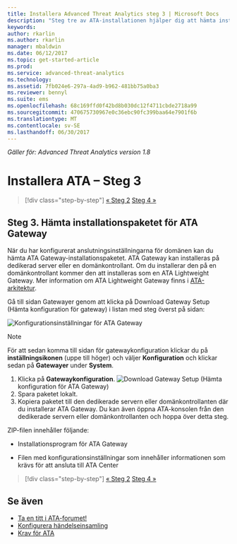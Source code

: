```yaml
---
title: Installera Advanced Threat Analytics steg 3 | Microsoft Docs
description: "Steg tre av ATA-installationen hjälper dig att hämta installationspaketet för ATA Gateway."
keywords: 
author: rkarlin
ms.author: rkarlin
manager: mbaldwin
ms.date: 06/12/2017
ms.topic: get-started-article
ms.prod: 
ms.service: advanced-threat-analytics
ms.technology: 
ms.assetid: 7fb024e6-297a-4ad9-b962-481bb75a0ba3
ms.reviewer: bennyl
ms.suite: ems
ms.openlocfilehash: 68c169ffd0f42bd8b030dc12f4711cbde2718a99
ms.sourcegitcommit: 470675730967e0c36ebc90fc399baa64e7901f6b
ms.translationtype: MT
ms.contentlocale: sv-SE
ms.lasthandoff: 06/30/2017
---
```

*Gäller för: Advanced Threat Analytics version 1.8*



# <a name="install-ata---step-3"></a>Installera ATA – Steg 3

>[!div class="step-by-step"]
[« Steg 2](install-ata-step2.md)
[Steg 4 »](install-ata-step4.md)

## <a name="step-3-download-the-ata-gateway-setup-package"></a>Steg 3. Hämta installationspaketet för ATA Gateway
När du har konfigurerat anslutningsinställningarna för domänen kan du hämta ATA Gateway-installationspaketet. ATA Gateway kan installeras på dedikerad server eller en domänkontrollant. Om du installerar den på en domänkontrollant kommer den att installeras som en ATA Lightweight Gateway. Mer information om ATA Lightweight Gateway finns i [ATA-arkitektur](ata-architecture.md). 

Gå till sidan Gatewayer genom att klicka på Download Gateway Setup (Hämta konfiguration för gateway) i listan med steg överst på sidan:

![Konfigurationsinställningar för ATA Gateway](media/ATA_1.7-welcome-download-gateway.PNG)

> [!NOTE] 
> För att sedan komma till sidan för gatewaykonfiguration klickar du på **inställningsikonen** (uppe till höger) och väljer **Konfiguration** och klickar sedan på **Gatewayer** under **System**.  

1.  Klicka på **Gatewaykonfiguration**.
  ![Download Gateway Setup](media/download-gateway-setup.png) (Hämta konfiguration för ATA Gateway)
2.  Spara paketet lokalt.
3.  Kopiera paketet till den dedikerade servern eller domänkontrollanten där du installerar ATA Gateway. Du kan även öppna ATA-konsolen från den dedikerade servern eller domänkontrollanten och hoppa över detta steg.

ZIP-filen innehåller följande:

-   Installationsprogram för ATA Gateway

-   Filen med konfigurationsinställningar som innehåller informationen som krävs för att ansluta till ATA Center


>[!div class="step-by-step"]
[« Steg 2](install-ata-step2.md)
[Steg 4 »](install-ata-step4.md)

## <a name="see-also"></a>Se även

- [Ta en titt i ATA-forumet!](https://social.technet.microsoft.com/Forums/security/home?forum=mata)
- [Konfigurera händelseinsamling](configure-event-collection.md)
- [Krav för ATA](ata-prerequisites.md)

